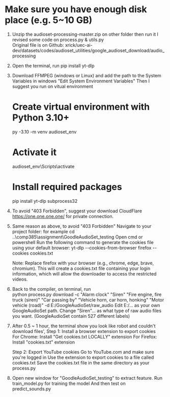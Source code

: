 
# Make sure you have enough disk place (e.g. 5~10 GB)

1. Unzip the audioset-processing-master.zip on other folder then run it
   I revised some code on process.py & utils.py  
   Original file is on Github: xrick/uec-ai-dev/datasets/codes/audioset_utilities/google_audioset_download/audio_processing

2. Open the terminal, run  pip install yt-dlp

3. Download FFMPEG (windows or Linux) and add the path to the System Variables in windows "Edit System Environment Variables"
   Then I suggest you run on vitual environment
    # Create virtual environment with Python 3.10+
      py -3.10 -m venv audioset_env

    # Activate it
      audioset_env\Scripts\activate

    # Install required packages
      pip install yt-dlp subprocess32

4. To avoid "403 Forbidden", suggest your download CloudFlare https://one.one.one.one/ for private connection.

5. Same reason as above, to avoid "403 Forbidden"
   Navigate to your project folder: for example   cd ..\comp385\assignment\GoodleAudioSet_testing
   Open cmd or powershell
   Run the following command to generate the cookies file using your default browser:
         yt-dlp --cookies-from-browser firefox --cookies cookies.txt
   
   Note: Replace firefox with your browser (e.g., chrome, edge, brave, chromium).
         This will create a cookies.txt file containing your login information, 
         which will allow the downloader to access the restricted videos.
   
6. Back to the compiler, on terminal, run  
        python process.py download -c "Alarm clock" "Siren" "Fire engine, fire truck (siren)" "Car passing by" "Vehicle horn, car horn, honking" "Motor vehicle (road)" -d E:/GoogleAudioSet/raw_audio
   Edit E:/... as your own GoogleAudioSet path. 
   Change "Siren"... as what type of raw audio files you want. (GoogleAudioSet contain 527 different labels)
   
7. After 0.5 ~ 1 hour, the terminal show you look like robot and couldn't download files',
   Step 1: Install a browser extension to export cookies   
    For Chrome: Install "Get cookies.txt LOCALLY" extension
    For Firefox: Install "cookies.txt" extension

   Step 2: Export YouTube cookies
    Go to YouTube.com and make sure you're logged in
    Use the extension to export cookies to a file called cookies.txt
    Save the cookies.txt file in the same directory as your process.py
    
8. Open new window for "GoodleAudioSet_testing" to extract feature.
   Run train_model.py for training the model
   And then test on predict_sounds.py
   
